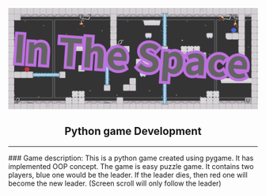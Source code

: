 ![image](https://github.com/Hmc-1209/InTheSpace/blob/develop/imgs/markdown/title.png)  
<h2 style="text-align: center">Python game Development</h2>
<hr>
### Game description:  
This is a python game created using pygame. It has implemented OOP concept.  
The game is easy puzzle game. It contains two players, blue one would be the leader.  
If the leader dies, then red one will become the new leader. (Screen scroll will only follow the leader)  
